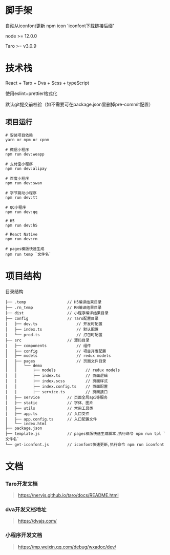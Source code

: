# 脚手架

自动从iconfont更新
npm icon 'iconfont下载链接后缀'

node >= 12.0.0

Taro >= v3.0.9

# 技术栈

React + Taro + Dva + Scss + typeScript

使用eslint+prettier格式化

默认git提交前校验（如不需要可在package.json里删掉pre-commit配置）

## 项目运行

```
# 安装项目依赖
yarn or npm or cpnm

# 微信小程序
npm run dev:weapp

# 支付宝小程序
npm run dev:alipay

# 百度小程序
npm run dev:swan

# 字节跳动小程序
npm run dev:tt

# QQ小程序
npm run dev:qq

# H5
npm run dev:h5

# React Native
npm run dev:rn

# pages模版快速生成
npm run temp `文件名`

```

# 项目结构

目录结构

    ├── .temp                  // H5编译结果目录
    ├── .rn_temp               // RN编译结果目录
    ├── dist                   // 小程序编译结果目录
    ├── config                 // Taro配置目录
    │   ├── dev.ts                 // 开发时配置
    │   ├── index.ts               // 默认配置
    │   └── prod.ts                // 打包时配置
    ├── src                    // 源码目录
    │   ├── components             // 组件
    │   ├── config                 // 项目开发配置
    │   ├── models                 // redux models
    │   ├── pages                  // 页面文件目录
    │   │   └── demo
    │   │       ├── models             // redux models
    │   │       ├── index.ts           // 页面逻辑
    │   │       ├── index.scss         // 页面样式
    │   │       ├── index.config.ts    // 页面配置
    │   │       ├── service.ts         // 页面接口
    │   ├── service            // 页面全局api等服务
    │   ├── static             // 字体、图片
    │   ├── utils              // 常用工具类
    │   ├── app.ts             // 入口文件
    │   ├── app.config.ts      // 入口配置文件
    │   └── index.html
    ├── package.json
    ├── template.js            // pages模版快速生成脚本,执行命令 npm run tpl `文件名`
    └── get-iconfont.js        // iconfont快速更新,执行命令 npm run iconfont


# 文档

### Taro开发文档

> https://nervjs.github.io/taro/docs/README.html

### dva开发文档地址

> https://dvajs.com/

### 小程序开发文档

> https://mp.weixin.qq.com/debug/wxadoc/dev/
